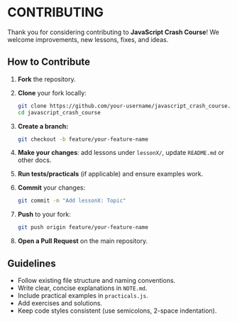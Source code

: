 # CONTRIBUTING

Thank you for considering contributing to **JavaScript Crash Course**! We welcome improvements, new lessons, fixes, and ideas.

## How to Contribute

1. **Fork** the repository.
2. **Clone** your fork locally:

   ```bash
   git clone https://github.com/your-username/javascript_crash_course.git
   cd javascript_crash_course
   ```

3. **Create a branch:**

   ```bash
   git checkout -b feature/your-feature-name
   ```

4. **Make your changes**: add lessons under `lessonX/`, update `README.md` or other docs.
5. **Run tests/practicals** (if applicable) and ensure examples work.
6. **Commit** your changes:

   ```bash
   git commit -m "Add lessonX: Topic"
   ```

7. **Push** to your fork:

   ```bash
   git push origin feature/your-feature-name
   ```

8. **Open a Pull Request** on the main repository.

## Guidelines

* Follow existing file structure and naming conventions.
* Write clear, concise explanations in `NOTE.md`.
* Include practical examples in `practicals.js`.
* Add exercises and solutions.
* Keep code styles consistent (use semicolons, 2-space indentation).
